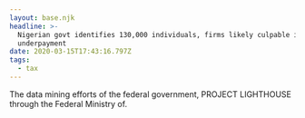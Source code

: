 ```yaml
---
layout: base.njk
headline: >-
  Nigerian govt identifies 130,000 individuals, firms likely culpable in tax
  underpayment
date: 2020-03-15T17:43:16.797Z
tags:
  - tax
---
```

The data mining efforts of the federal government, PROJECT LIGHTHOUSE through the Federal Ministry of.